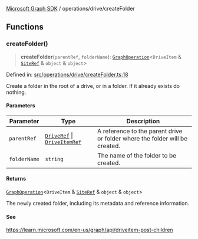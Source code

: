 [Microsoft Graph SDK](../../README.md) / operations/drive/createFolder

## Functions

### createFolder()

> **createFolder**(`parentRef`, `folderName`): [`GraphOperation`](../../models/GraphOperation.md#graphoperation)\<`DriveItem` & [`SiteRef`](../../models/SiteRef.md#siteref) & `object` & `object`\>

Defined in: [src/operations/drive/createFolder.ts:18](https://github.com/Future-Secure-AI/microsoft-graph/blob/main/src/operations/drive/createFolder.ts#L18)

Create a folder in the root of a drive, or in a folder. If it already exists do nothing.

#### Parameters

| Parameter | Type | Description |
| ------ | ------ | ------ |
| `parentRef` | [`DriveRef`](../../models/DriveRef.md#driveref) \| [`DriveItemRef`](../../models/DriveItemRef.md#driveitemref) | A reference to the parent drive or folder where the folder will be created. |
| `folderName` | `string` | The name of the folder to be created. |

#### Returns

[`GraphOperation`](../../models/GraphOperation.md#graphoperation)\<`DriveItem` & [`SiteRef`](../../models/SiteRef.md#siteref) & `object` & `object`\>

The newly created folder, including its metadata and reference information.

#### See

https://learn.microsoft.com/en-us/graph/api/driveitem-post-children
